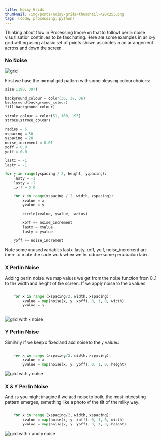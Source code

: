 ```yaml
---
title: Noisy Grids
thumbnail: /img/posts/noisy-grids/thumbnail-420x255.png
tags: [code, processing, python]
---
```


Thinking about flow in Processing (more on that to follow) perlin noise visualisation continues to be fascinating. Here are some examples in an x-y grid setting 
using a basic set of points shown as circles in an arrangement across and down the screen.


### No Noise

<img src="/assets/img/posts/noisy-grids/x-y.png" alt="grid" class="u-max-full-width" />

First we have the normal grid pattern with some pleasing colour choices:

```python
size(1190, 397)

background_colour = color(36, 36, 36)
background(background_colour)
fill(background_colour)

stroke_colour = color(51, 160, 195)
stroke(stroke_colour)

radius = 5
xspacing = 50
yspacing = 20
noise_increment = 0.01
xoff = 0.0
yoff = 0.0

lastx = -1
lasty = -1

for y in range(yspacing / 2, height, yspacing):
    lasty = -1
    lasty = -1
    xoff = 0.0

    for x in range(xspacing / 2, width, xspacing):
        xvalue = x
        yvalue = y

        circle(xvalue, yvalue, radius)

        xoff += noise_increment
        lastx = xvalue
        lasty = yvalue

    yoff += noise_increment
```

Note some unused variables lastx, lasty, xoff, yoff, noise_increment are there to make the code work when we introduce some pertubation later.


### X Perlin Noise

Adding perlin noise, we map values we get from the noise function from 0..1 to the width and height of the screen. If we apply noise to the x values:

```python

    for x in range (xspacing/2, width, xspacing):
        xvalue = map(noise(x, y, xoff), 0, 1, 0, width)
        yvalue = y
            
```

<img src="/assets/img/posts/noisy-grids/xnoise-y.png" alt="grid with x noise" class="u-max-full-width" />


### Y Perlin Noise

Similarly if we keep x fixed and add noise to the y values:

```python

    for x in range (xspacing/2, width, xspacing):
        xvalue = x
        yvalue = map(noise(x, y, yoff), 0, 1, 0, height)

```

<img src="/assets/img/posts/noisy-grids/x-ynoise.png" alt="grid with y noise" class="u-max-full-width" />


### X & Y Perlin Noise

And as you might imagine if we add noise to both, the most interesting pattern emerges, something like a photo of the tilt of the milky way.

```python

    for x in range (xspacing/2, width, xspacing):
        xvalue = map(noise(x, y, xoff), 0, 1, 0, width)
        yvalue = map(noise(x, y, yoff), 0, 1, 0, height)

```

<img src="/assets/img/posts/noisy-grids/xnoise-ynoise.png" alt="grid with x and y noise" class="u-max-full-width" />

